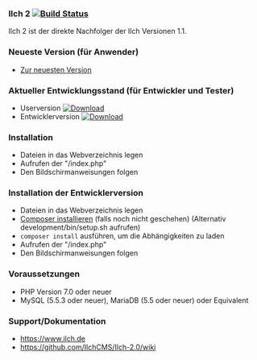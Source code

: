 ### Ilch 2 [![Build Status](https://travis-ci.com/IlchCMS/Ilch-2.0.png?branch=master)](https://travis-ci.com/IlchCMS/Ilch-2.0)
Ilch 2 ist der direkte Nachfolger der Ilch Versionen 1.1.

### Neueste Version (für Anwender)
- [Zur neuesten Version](https://github.com/IlchCMS/Ilch-2.0/releases/latest)

### Aktueller Entwicklungsstand (für Entwickler und Tester)
- Userversion [![Download](http://ilch2.de/downloads/download-ilch.png)](http://www.ilch.de/ilch2/versions/master.zip)
- Entwicklerversion [![Download](http://ilch2.de/downloads/download-ilch.png)](https://github.com/IlchCMS/Ilch-2.0/archive/master.zip)

### Installation
- Dateien in das Webverzeichnis legen
- Aufrufen der "/index.php"
- Den Bildschirmanweisungen folgen

### Installation der Entwicklerversion
- Dateien in das Webverzeichnis legen
- [Composer installieren](https://getcomposer.org/download/) (falls noch nicht geschehen) (Alternativ development/bin/setup.sh aufrufen)
- `composer install` ausführen, um die Abhängigkeiten zu laden
- Aufrufen der "/index.php"
- Den Bildschirmanweisungen folgen

### Voraussetzungen
- PHP Version 7.0 oder neuer
- MySQL (5.5.3 oder neuer), MariaDB (5.5 oder neuer) oder Equivalent

### Support/Dokumentation
- https://www.ilch.de
- https://github.com/IlchCMS/Ilch-2.0/wiki
